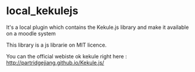 # local_kekulejs
It's a local plugin which contains the Kekule.js library and make it available on a moodle system

This library is a js librarie on MIT licence.

You can the official webiste ok kekule right here : http://partridgejiang.github.io/Kekule.js/
